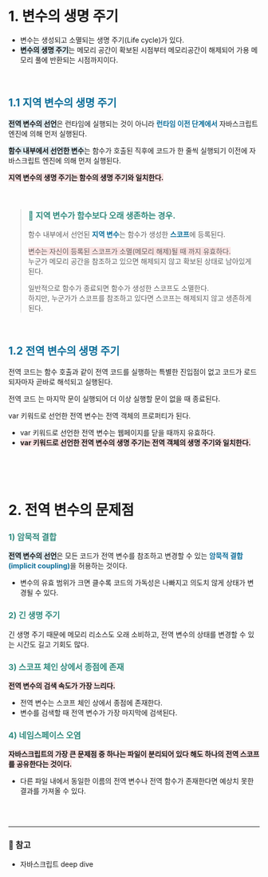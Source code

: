
# 1. 변수의 생명 주기

- 변수는 생성되고 소멸되는 생명 주기(Life cycle)가 있다.
- <span style=background-color:#ddebf1>**변수의 생명 주기**</span>는 메모리 공간이 확보된 시점부터 메모리공간이 해제되어 가용 메모리 풀에 반환되는 시점까지이다.

<br/>

## <span style=color:#0c6e99>1.1 지역 변수의 생명 주기</span>

<span style=background-color:#ddebf1>**전역 변수의 선언**</span>은 런타임에 실행되는 것이 아니라 <span style=color:#0c6e99>**런타임 이전 단계에서**</span> 자바스크립트 엔진에 의해 먼저 실행된다. 

<span style=background-color:#ddebf1>**함수 내부에서 선언한 변수**</span>는 함수가 호출된 직후에 코드가 한 줄씩 실행되기 이전에 자바스크립트 엔진에 의해 먼저 실행된다.

<span style=background-color:#fbe4e4>**지역 변수의 생명 주기는 함수의 생명 주기와 일치한다.**</span>

<br/>

> ###  <span style=color:#318b7e>**📌 지역 변수가 함수보다 오래 생존하는 경우.**</span>
> 함수 내부에서 선언된 <span style=color:#0c6e99>**지역 변수**</span>는 함수가 생성한 <span style=color:#0c6e99>**스코프**</span>에 등록된다.<br/>
> 
> <span style=background-color:#fbe4e4>변수는 자신이 등록된 스코프가 소멸(메모리 해제)될 때 까지 유효하다.</span><br/>
> 누군가 메모리 공간을 참조하고 있으면 해제되지 않고 확보된 상태로 남아있게 된다.
>
> 일반적으로 함수가 종료되면 함수가 생성한 스코프도 소멸한다. <br/>
> 하지만, 누군가가 스코프를 참조하고 있다면 스코프는 해제되지 않고 생존하게 된다.

<br/>

## <span style=color:#0c6e99>1.2 전역 변수의 생명 주기</span>

전역 코드는 함수 호출과 같이 전역 코드를 실행하는 특별한 진입점이 없고 코드가 로드되자마자 곧바로 해석되고 실행된다.

전역 코드 는 마지막 문이 실행되어 더 이상 실행할 문이 없을 때 종료된다.

var 키워드로 선언한 전역 변수는 전역 객체의 프로퍼티가 된다.

- var 키워드로 선언한 전역 변수는 웹페이지를 닫을 때까지 유효하다.
- <span style=background-color:#fbe4e4>**var 키워드로 선언한 전역 변수의 생명 주기는 전역 객체의 생명 주기와 일치한다.**</span>

<br/><br/><br/>

# 2. 전역 변수의 문제점</span>
### <span style=color:#318b7e>1) 암묵적 결합</span>

<span style=background-color:#ddebf1>**전역 변수의 선언**</span>은 모든 코드가 전역 변수를 참조하고 변경할 수 있는<span style=color:#0c6e99> **암묵적 결합(implicit coupling)**</span>을 허용하는 것이다.
- 변수의 유효 범위가 크면 클수록 코드의 가독성은 나빠지고 의도치 않게 상태가 변경될 수 있다.

### <span style=color:#318b7e> 2) 긴 생명 주기</span>

긴 생명 주기 때문에 메모리 리소스도 오래 소비하고,
전역 변수의 상태를 변경할 수 있는 시간도 길고 기회도 많다.

### <span style=color:#318b7e>3) 스코프 체인 상에서 종점에 존재</span>

<span style=background-color:#fbe4e4>**전역 변수의 검색 속도가 가장 느리다.**</span>

- 전역 변수는 스코프 체인 상에서 종점에 존재한다.
- 변수를 검색할 때 전역 변수가 가장 마지막에 검색된다.

### <span style=color:#318b7e>4) 네임스페이스 오염</span>

<span style=background-color:#fbe4e4>**자바스크립트의 가장 큰 문제점 중 하나는 파일이 분리되어 있다 해도 하나의 전역 스코프를 공유한다는 것이다.**</span>

- 다른 파일 내에서 동일한 이름의 전역 변수나 전역 함수가 존재한다면 예상치 못한 결과를 가져올 수 있다.

<br/><br/>

---
### 📗 참고
- 자바스크립트 deep dive

